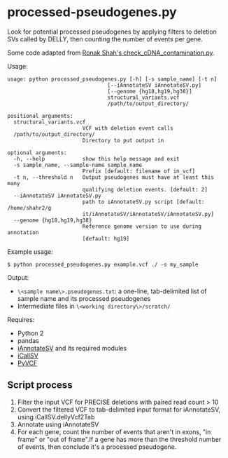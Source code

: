 # processed-pseudogenes.py

Look for potential processed pseudogenes by applying filters to deletion SVs called by DELLY, then counting the number of events per gene.

Some code adapted from [Ronak Shah's check_cDNA_contamination.py](https://github.com/rhshah/Miscellaneous/blob/master/check_cDNA_contamination.py).


Usage:
```
usage: python processed_pseudogenes.py [-h] [-s sample_name] [-t n]
                                [--iAnnotateSV iAnnotateSV.py]
                                [--genome {hg18,hg19,hg38}]
                                structural_variants.vcf
                                /path/to/output_directory/

positional arguments:
  structural_variants.vcf
                        VCF with deletion event calls
  /path/to/output_directory/
                        Directory to put output in

optional arguments:
  -h, --help            show this help message and exit
  -s sample_name, --sample-name sample_name
                        Prefix [default: filename of in_vcf]
  -t n, --threshold n   Output pseudogenes must have at least this many
                        qualifying deletion events. [default: 2]
  --iAnnotateSV iAnnotateSV.py
                        path to iAnnotateSV.py script [default: /home/shahr2/g
                        it/iAnnotateSV/iAnnotateSV/iAnnotateSV.py]
  --genome {hg18,hg19,hg38}
                        Reference genome version to use during annotation
                        [default: hg19]
```


Example usage:
```
$ python processed_pseudogenes.py example.vcf ./ -s my_sample
```


Output:
- `\<sample name\>.pseudogenes.txt`: a one-line, tab-delimited list of sample name and its processed pseudogenes
- Intermediate files in `\<working directory\>/scratch/`


Requires:
- Python 2
- pandas
- [iAnnotateSV](https://github.com/rhshah/iAnnotateSV) and its required modules
- [iCallSV](https://github.com/rhshah/iCallSV)
- [PyVCF](https://github.com/jamescasbon/PyVCF)

## Script process

1. Filter the input VCF for PRECISE deletions with paired read count > 10
2. Convert the filtered VCF to tab-delimited input format for iAnnotateSV, using iCallSV.dellyVcf2Tab
3. Annotate using iAnnotateSV
4. For each gene, count the number of events that aren't in exons, "in frame" or "out of frame".If a gene has more than the threshold number of events, then conclude it's a processed pseudogene.

